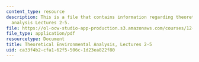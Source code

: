 ```yaml
---
content_type: resource
description: This is a file that contains information regarding theoretical environmental
  analysis Lectures 2-5.
file: https://ol-ocw-studio-app-production.s3.amazonaws.com/courses/12-009j-theoretical-environmental-analysis-spring-2015/ca33f4b2cfa162f5506c1d23ea822f80_MIT12_009JS15_2-5volcano.pdf
file_type: application/pdf
resourcetype: Document
title: Theoretical Environmental Analysis, Lectures 2-5
uid: ca33f4b2-cfa1-62f5-506c-1d23ea822f80
---
```

